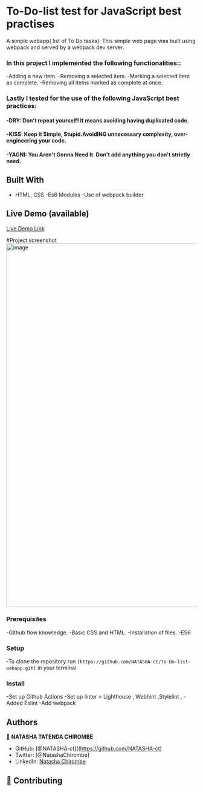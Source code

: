 # To-Do-list test for JavaScript best practises
A simple webapp( list of To Do tasks).  This simple web page was built using webpack and served by a webpack dev server.

### In this project I implemented the following functionalities::
-Adding a new item.
-Removing a selected item.
-Marking a selected item as complete.
-Removing all items marked as complete at once.

### Lastly I tested for the use of the following JavaScript best practices:

#### -DRY: Don't repeat yourself! It means avoiding having duplicated code.
#### -KISS: Keep It Simple, Stupid.AvoidING unnecessary complexity, over-engineering your code.
#### -YAGNI: You Aren't Gonna Need It. Don't add anything you don't strictly need. 

## Built With

- HTML, CSS
-Es6 Modules
-Use of webpack builder

## Live Demo (available)

[Live Demo Link](https://natasha-ct.github.io/To-Do-list-webapp/dist/)

#Project screenshot
<img width="959" alt="image" src="https://user-images.githubusercontent.com/106079814/179227330-7aacb238-02f1-4626-940a-e4ddc7e34b1e.png">



### Prerequisites
-Github flow knowledge.
-Basic CSS and HTML.
-Installation of files.
-ES6

### Setup
-To clone the repository run `[https://github.com/NATASHA-ct/To-Do-list-webapp.git]` in your terminal

### Install
-Set up Github Actions
-Set up linter > Lighthouse , Webhint ,Stylelint ,
-Added Eslint
-Add webpack


## Authors

👤 **NATASHA TATENDA CHIROMBE**

- GitHub: [@NATASHA-ct]((https://github.com/NATASHA-ct)
- Twitter: [@NatashaChirombe]
- LinkedIn: [Natasha Chirombe](linkedin.com/in/natasha-chirombe-1531aa17b)

## 🤝 Contributing
